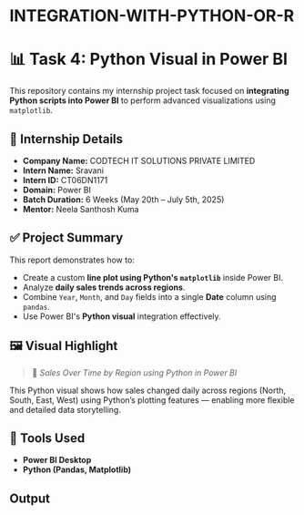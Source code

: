 # INTEGRATION-WITH-PYTHON-OR-R
# 📊 Task 4: Python Visual in Power BI

This repository contains my internship project task focused on **integrating Python scripts into Power BI** to perform advanced visualizations using `matplotlib`.


## 👤 Internship Details

- **Company Name:** CODTECH IT SOLUTIONS PRIVATE LIMITED  
- **Intern Name:** Sravani  
- **Intern ID:** CT06DN1171  
- **Domain:** Power BI  
- **Batch Duration:** 6 Weeks (May 20th – July 5th, 2025)  
- **Mentor:** Neela Santhosh Kuma


## ✅ Project Summary

This report demonstrates how to:
- Create a custom **line plot using Python's `matplotlib`** inside Power BI.
- Analyze **daily sales trends across regions**.
- Combine `Year`, `Month`, and `Day` fields into a single **Date** column using `pandas`.
- Use Power BI's **Python visual** integration effectively.



## 🖼️ Visual Highlight

> 📌 _Sales Over Time by Region using Python in Power BI_

This Python visual shows how sales changed daily across regions (North, South, East, West) using Python’s plotting features — enabling more flexible and detailed data storytelling.


## 🔧 Tools Used

- **Power BI Desktop**
- **Python (Pandas, Matplotlib)**

## Output


